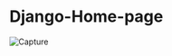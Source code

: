 # Django-Home-page

![Capture](https://user-images.githubusercontent.com/82524305/116083463-41066c80-a6ba-11eb-82cd-faaee348d6ee.PNG)
